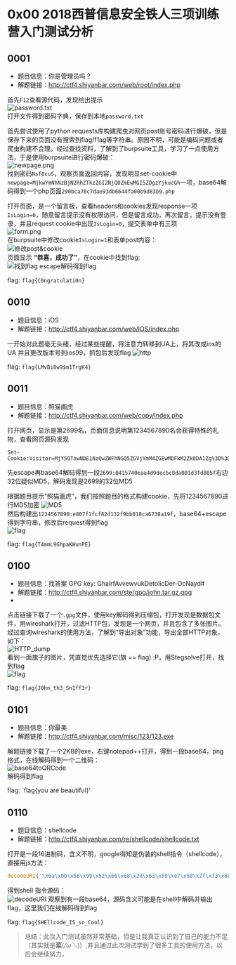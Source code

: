 # 0x00 2018西普信息安全铁人三项训练营入门测试分析

## 0001

- 题目信息：你是管理员吗？
- 解题链接：http://ctf4.shiyanbar.com/web/root/index.php

首先`F12`查看源代码，发现给出提示  
![password.txt](http://www.1000delta.top/imagebase/img/password.png)  
打开文件得到密码字典，保存到本地`password.txt`

首先尝试使用了python requests库构建爬虫对网页post账号密码进行爆破，但是保存下来的页面没有搜索到flag/f1ag等字符串。原因不明，可能是编码问题或者爬虫构建不合理。经过查找资料，了解到了burpsuite工具，学习了一点使用方法，于是使用burpsuite进行密码爆破：   
![newpage.png](http://www.1000delta.top/imagebase/img/newpage.png)  
找到密码`Nsf0cuS`，观察页面返回内容，发现明显set-cookie中`newpage=MjkwYmNhNzBjN2RhZTkzZGI2NjQ0ZmEwMGI5ZDgzYjkucGh`一项，base64解码得到一个php页面`290bca70c7dae93db6644fa00b9d83b9.php`

打开页面，是一个留言板，查看headers和cookies发现response一项`IsLogin=0`，随意留言提示没有权限访问，但是留言成功，再次留言，提示没有登录，并且request cookie中出现`IsLogin=0`，提交表单中有三项  
![form.png](http://www.1000delta.top/imagebase/img/form.png)  
在burpsuite中修改cookie`IsLogin=1`和表单post内容：  
![修改post&cookie](http://www.1000delta.top/imagebase/img/root_1.png)  
页面显示 **“恭喜，成功了”**，在cookie中找到flag:  
![找到flag](http://www.1000delta.top/imagebase/img/flag_1.png)
escape解码得到flag

flag: `flag{C0ngratulati0n}`

## 0010

- 题目信息：iOS
- 解题链接：http://ctf4.shiyanbar.com/web/IOS/index.php

一开始对此题毫无头绪，经过某些提醒，将注意力转移到UA上，将其改成ios的UA 并且更改版本号到ios99，抓包后发现flag
![http](http://www.1000delta.top/imagebase/img/2_http_stream.png)

flag: `flag{LMvBi8w9$m1TrgK4}`

## 0011

- 题目信息：照猫画虎
- 解题链接：http://ctf4.shiyanbar.com/web/copy/index.php

打开网页，显示是第2699名，页面信息说明第1234567890名会获得特殊的礼物，查看网页源码发现
```http
Set-Cookie:Visitor=MjY5OTowNDE1NzQwZWFhNGQ5ZGVjYmM4ZGEwMDFkM2ZkODA1Zg%3D%3D
```
先escape再base64解码得到一段`2699:0415740eaa4d9decbc8da001d3fd805f`右边32位疑似MD5，解码发现是2699的32位MD5

根据题目提示“照猫画虎”，我们按照题目的格式构建cookie，先将1234567890进行MD5加密
![MD5](http://www.1000delta.top/imagebase/img/4_MD5.png)  
然后构建出`1234567890:e807f1fcf82d132f9bb018ca6738a19f`，base64+escape得到字符串，修改后request得到flag  
![flag](http://www.1000delta.top/imagebase/img/3_flag.png)  

flag: `flag{T4mmL9GhpaKWunPE}`

## 0100

- 题目信息：找答案 GPG key: GhairfAvvewvukDetolicDer-OcNayd#
- 解题链接：http://ctf4.shiyanbar.com/ste/gpg/john.tar.gz.gpg
- 
点击链接下载了一个`.gpg`文件，使用key解码得到压缩包，打开发现是数据包文件，用wireshark打开，过滤HTTP包，发现是一个网页，并且包含了多张图片。经过查询wireshark的使用方法，了解到“导出对象”功能，导出全部HTTP对象，如下：  
![HTTP_dump](http://www.1000delta.top/imagebase/img/http_dump.png)  
看到一面旗子的图片，凭直觉优先选择它(旗 == flag) :P，用Stegsolve打开，找到flag  
![flag](http://www.1000delta.top/imagebase/img/4_flag.png)  

flag: `flag{J0hn_th3_Sn1ff3r}`

## 0101

- 题目信息：你最美
- 解题链接：http://ctf4.shiyanbar.com/misc/123/123.exe

解题链接下载了一个2KB的exe，右键notepad++打开，得到一段base64，png格式，在线解码得到一个二维码：  
![base64toQRCode](http://www.1000delta.top/imagebase/img/5_base64toQRcode.jpg)  
解码得到flag

flag: `flag{you are beautiful}‘

## 0110

- 题目信息：shellcode
- 解题链接：http://ctf4.shiyanbar.com/re/shellcode/shellcode.txt
 
打开是一段16进制码，含义不明，google得知是伪装的shell指令（shellcode），直接用js方法： 
```js
decodeURI('\x6a\x0b\x58\x99\x52\x66\x68\x2d\x63\x89\xe7\x68\x2f\x73\x68\x00\x68\x2f\x62\x69\x6e\x89\xe3\x52\xe8\x34\x00\x00\x00\x65\x63\x68\x6f\x20\x5a\x6d\x78\x68\x5a\x33\x74\x54\x53\x45\x56\x73\x62\x47\x4e\x76\x5a\x47\x56\x66\x53\x56\x4e\x66\x63\x32\x39\x66\x51\x32\x39\x76\x62\x48\x30\x4b\x7c\x62\x61\x73\x65\x36\x34\x20\x2d\x64\x00\x57\x53\x89\xe1\xcd\x80');
```
得到shell 指令源码：  
![decodeURI](http://www.1000delta.top/imagebase/img/6_decodeURI.png)
观察到有一段base64，源码含义可能是在shell中解码并输出flag，这里我们在线解码得到flag

flag: `flag{SHEllcode_IS_so_Cool}`

> 总结：此次入门测试虽然非常基础，但是让我真正认识到了自己的能力不足（其实就是**菜**(*/ω＼*)）,并且通过此次测试学到了很多工具的使用方法，以后会继续努力。